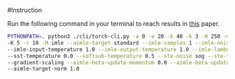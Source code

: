 #Instruction

Run the following command in your terminal to reach results in 
[this](https://arxiv.org/pdf/2209.04862.pdf) paper.

```bash
PYTHONPATH=. python3 ./cli/torch-cli.py -a 0 -e 20 -b 40 -k 3 -H 250 -m 350 
-K 5 -r 10 -M imle --aimle-target standard --imle-samples 1 --imle-noise gumbel 
--imle-input-temperature 1.0 --imle-output-temperature 1.0 --imle-lambda 1000.0 
--sst-temperature 0.0 --softsub-temperature 0.5 --ste-noise sog --ste-temperature 0.0 
--gradient-scaling --aimle-beta-update-momentum 0.0 --aimle-beta-update-step 0.0001 
--aimle-target-norm 1.0
```
